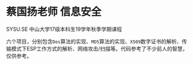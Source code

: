 # 蔡国扬老师 信息安全

SYSU.SE 中山大学17级本科生19学年秋季学期课程 

六个项目，分别包含`Des`算法的实现、`MD5`算法的实现、`X509`数字证书的解析、传输模式下ESP工作方式的解析、网络攻击/扫描等。代码参考了不少前人的智慧，仅供参考。
